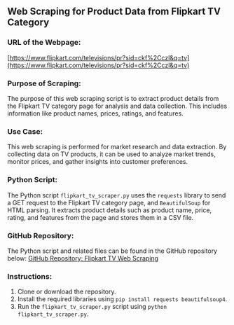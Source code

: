 
## Web Scraping for Product Data from Flipkart TV Category

### URL of the Webpage:
[https://www.flipkart.com/televisions/pr?sid=ckf%2Cczl&q=tv](https://www.flipkart.com/televisions/pr?sid=ckf%2Cczl&q=tv)

### Purpose of Scraping:
The purpose of this web scraping script is to extract product details from the Flipkart TV category page for analysis and data collection. This includes information like product names, prices, ratings, and features.

### Use Case:
This web scraping is performed for market research and data extraction. By collecting data on TV products, it can be used to analyze market trends, monitor prices, and gather insights into customer preferences.

### Python Script:
The Python script `flipkart_tv_scraper.py` uses the `requests` library to send a GET request to the Flipkart TV category page, and `BeautifulSoup` for HTML parsing. It extracts product details such as product name, price, rating, and features from the page and stores them in a CSV file.

### GitHub Repository:
The Python script and related files can be found in the GitHub repository below:
[GitHub Repository: Flipkart TV Web Scraping](https://github.com/amildev8547/Web-Scraping-Using-Python)

### Instructions:
1. Clone or download the repository.
2. Install the required libraries using `pip install requests beautifulsoup4`.
3. Run the `flipkart_tv_scraper.py` script using `python flipkart_tv_scraper.py`.
